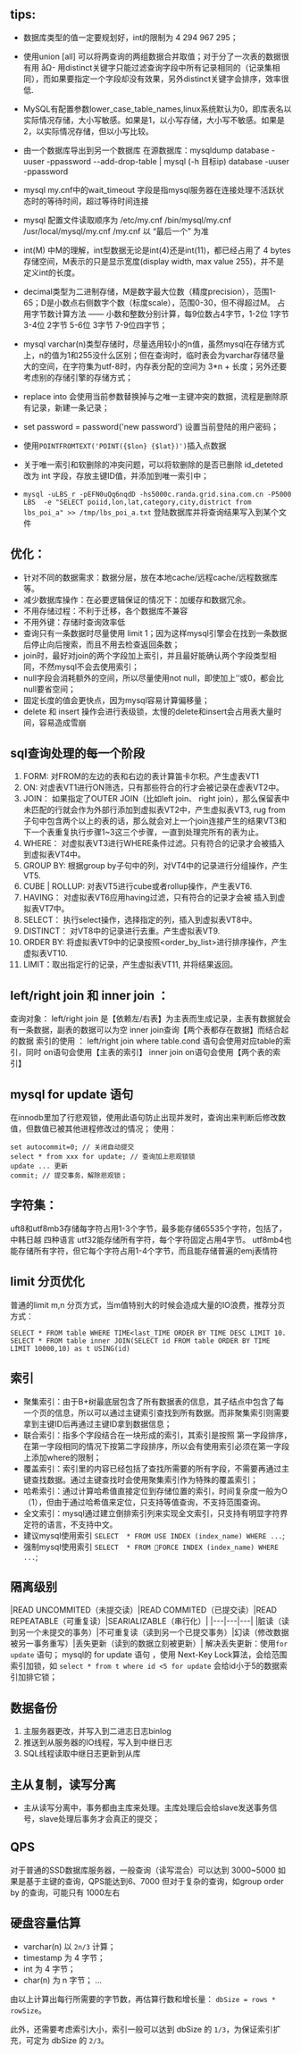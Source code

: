 ﻿tips:
---
- 数据库类型的值一定要规划好，int的限制为 4 294 967 295；
- 使用union [all] 可以将两查询的两组数据合并取值；对于分了一次表的数据很有用
åΩ- 用distinct关键字只能过滤查询字段中所有记录相同的（记录集相同），而如果要指定一个字段却没有效果，另外distinct关键字会排序，效率很低.
- MySQL有配置参数lower_case_table_names,linux系统默认为0，即库表名以实际情况存储，大小写敏感。如果是1，以小写存储，大小写不敏感。如果是2，以实际情况存储，但以小写比较。
-  由一个数据库导出到另一个数据库
在源数据库：mysqldump database -uuser -ppassword --add-drop-table | mysql (-h 目标ip) database -uuser -ppassword
- mysql my.cnf中的wait_timeout 字段是指mysql服务器在连接处理不活跃状态时的等待时间，超过等待时间连接
- mysql 配置文件读取顺序为 /etc/my.cnf  /bin/mysql/my.cnf   /usr/local/mysql/my.cnf  /my.cnf 以 “最后一个” 为准
- int(M) 中M的理解，int型数据无论是int(4)还是int(11)，都已经占用了 4 bytes 存储空间，M表示的只是显示宽度(display width, max value 255)，并不是定义int的长度。
- decimal类型为二进制存储，M是数字最大位数（精度precision），范围1-65；D是小数点右侧数字个数（标度scale），范围0-30，但不得超过M。
占用字节数计算方法 —— 小数和整数分别计算，每9位数占4字节，1-2位 1字节  3-4位 2字节 5-6位 3字节 7-9位四字节；
- mysql varchar(n)类型存储时，尽量选用较小的n值，虽然mysql在存储方式上，n的值为1和255没什么区别；但在查询时，临时表会为varchar存储尽量大的空间，在字符集为utf-8时，内存表分配的空间为 3*n + 长度；另外还要考虑别的存储引擎的存储方式；
- replace into 会使用当前参数替换掉与之唯一主键冲突的数据，流程是删除原有记录，新建一条记录；
- set password = password('new password') 设置当前登陆的用户密码；

- 使用`POINTFROMTEXT('POINT({$lon} {$lat})')`插入点数据

- 关于唯一索引和软删除的冲突问题，可以将软删除的是否已删除 id_deteted 改为 int 字段，存放主键ID值，并添加到唯一索引中；

- `mysql -uLBS_r -pEFN0uQq6nqdD -hs5000c.randa.grid.sina.com.cn -P5000 LBS  -e "SELECT poiid,lon,lat,category,city,district from lbs_poi_a" >> /tmp/lbs_poi_a.txt`  登陆数据库并将查询结果写入到某个文件

优化：
---
- 针对不同的数据需求：数据分层，放在本地cache/远程cache/远程数据库等。
- 减少数据库操作：在必要逻辑保证的情况下：加缓存和数据冗余。
- 不用存储过程：不利于迁移，各个数据库不兼容
- 不用外键：存储时查询效率低
- 查询只有一条数据时尽量使用 limit 1；因为这样mysql引擎会在找到一条数据后停止向后搜索，而且不用去检查返回条数；
- join时，最好对join的两个字段加上索引，并且最好能确认两个字段类型相同，不然mysql不会去使用索引；
- null字段会消耗额外的空间，所以尽量使用not null，即使加上’‘或0，都会比null要省空间；
- 固定长度的值会更快点，因为mysql容易计算偏移量；
- delete 和 insert 操作会进行表级锁，太慢的delete和insert会占用表大量时间，容易造成雪崩

sql查询处理的每一个阶段
---
1.  FORM: 对FROM的左边的表和右边的表计算笛卡尔积。产生虚表VT1
2.  ON: 对虚表VT1进行ON筛选，只有那些符合<join-condition>的行才会被记录在虚表VT2中。
3.  JOIN： 如果指定了OUTER JOIN（比如left join、 right join），那么保留表中未匹配的行就会作为外部行添加到虚拟表VT2中，产生虚拟表VT3, rug from子句中包含两个以上的表的话，那么就会对上一个join连接产生的结果VT3和下一个表重复执行步骤1~3这三个步骤，一直到处理完所有的表为止。
4.  WHERE： 对虚拟表VT3进行WHERE条件过滤。只有符合<where-condition>的记录才会被插入到虚拟表VT4中。
5.  GROUP BY: 根据group by子句中的列，对VT4中的记录进行分组操作，产生VT5.
6.  CUBE | ROLLUP: 对表VT5进行cube或者rollup操作，产生表VT6.
7.  HAVING： 对虚拟表VT6应用having过滤，只有符合<having-condition>的记录才会被 插入到虚拟表VT7中。
8.  SELECT： 执行select操作，选择指定的列，插入到虚拟表VT8中。
9.  DISTINCT： 对VT8中的记录进行去重。产生虚拟表VT9.
10.  ORDER BY: 将虚拟表VT9中的记录按照<order_by_list>进行排序操作，产生虚拟表VT10.
11.  LIMIT：取出指定行的记录，产生虚拟表VT11, 并将结果返回。

left/right join 和 inner join ：
---
查询对象：
	left/right join 是【依赖左/右表】为主表而生成记录，主表有数据就会有一条数据，副表的数据可以为空
  	inner join查询【两个表都存在数据】而结合起的数据
索引的使用 ：
	left/right join where table.cond 语句会使用对应table的索引，同时 on语句会使用【主表的索引】
	inner join on语句会使用【两个表的索引】

mysql for update 语句  
---
在innodb里加了行悲观锁，使用此语句防止出现并发时，查询出来判断后修改数值，但数值已被其他进程修改过的情况；
使用：
```
set autocommit=0; // 关闭自动提交
select * from xxx for update; // 查询加上悲观锁锁
update ... 更新
commit; // 提交事务，解除悲观锁；
```
字符集：
---
uft8和utf8mb3存储每字符占用1-3个字节，最多能存储65535个字符，包括了，中韩日越 四种语言
utf32能存储所有字符，每个字符固定占用4字节。
utf8mb4也能存储所有字符，但它每个字符占用1-4个字节，而且能存储普遍的emj表情符

limit 分页优化
---
普通的limit m,n 分页方式，当m值特别大的时候会造成大量的IO浪费，推荐分页方式：
```
SELECT * FROM table WHERE TIME<last_TIME ORDER BY TIME DESC LIMIT 10.
SELECT * FROM table inner JOIN(SELECT id FROM table ORDER BY TIME LIMIT 10000,10) as t USING(id)
```

索引
---
- 聚集索引：由于B+树最底层包含了所有数据表的信息，其子结点中包含了每一个页的信息，所以可以通过主键索引查找到所有数据。而非聚集索引则需要拿到主键ID后再通过主键ID拿到数据信息；
- 联合索引：指多个字段结合在一块形成的索引，其索引是按照 第一字段排序，在第一字段相同的情况下按第二字段排序，所以会有使用索引必须在第一字段上添加where的限制；
- 覆盖索引：索引里的内容已经包括了查找所需要的所有字段，不需要再通过主键查找数据。通过主键查找时会使用聚集索引作为特殊的覆盖索引；
- 哈希索引：通过计算哈希值直接定位到存储位置的索引，时间复杂度一般为O（1），但由于通过哈希值来定位，只支持等值查询，不支持范围查询。
- 全文索引：mysql通过建立倒排索引列来实现全文索引，只支持有明显字符界定符的语言，不支持中文。
- 建议mysql使用索引 `SELECT  * FROM USE INDEX (index_name) WHERE ...`;
- 强制mysql使用索引 `SELECT  * FROM FORCE INDEX (index_name) WHERE ...`;

隔离级别
---
|READ UNCOMMITED（未提交读）|READ COMMITED（已提交读）|READ REPEATABLE（可重复读）|SEARIALIZABLE（串行化）|
|---|---|---|
|脏读（读到另一个未提交的事务）|不可重复读（读到另一个已提交事务）|幻读（修改数据被另一事务重写）|丢失更新（读到的数据立刻被更新）|
解决丢失更新：使用`for update` 语句；
mysql的 for update 语句 ，使用 Next-Key Lock算法，会给范围索引加锁，如 `select * from t where id <5 for update` 会给id小于5的数据索引加排它锁；

数据备份
---
1. 主服务器更改，并写入到二进志日志binlog
2. 推送到从服务器的IO线程，写入到中继日志
3. SQL线程读取中继日志更新到从库

主从复制，读写分离
---
- 主从读写分离中，事务都由主库来处理。主库处理后会给slave发送事务信号，slave处理后事务才会真正的提交；

QPS
---
对于普通的SSD数据库服务器，一般查询（读写混合）可以达到 3000~5000
如果是基于主键的查询，QPS能达到6、7000
但对于复杂的查询，如group order by 的查询，可能只有 1000左右

硬盘容量估算
------
- varchar(n) 以 `2n/3` 计算；
- timestamp 为 4 字节；
- int 为 4 字节；
- char(n) 为 n 字节；
...

由以上计算出每行所需要的字节数，再估算行数和增长量： `dbSize = rows * rowSize`。

此外，还需要考虑索引大小，索引一般可以达到 dbSize 的 `1/3`，为保证索引扩充，可定为 dbSize 的 `2/3`。